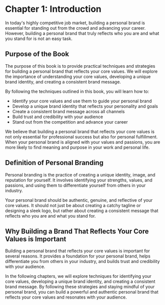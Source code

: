 Chapter 1: Introduction
=======================

In today's highly competitive job market, building a personal brand is essential for standing out from the crowd and advancing your career. However, building a personal brand that truly reflects who you are and what you stand for is not an easy task.

Purpose of the Book
-------------------

The purpose of this book is to provide practical techniques and strategies for building a personal brand that reflects your core values. We will explore the importance of understanding your core values, developing a unique brand identity, and creating a consistent brand message.

By following the techniques outlined in this book, you will learn how to:

* Identify your core values and use them to guide your personal brand
* Develop a unique brand identity that reflects your personality and goals
* Create a consistent brand message across all channels
* Build trust and credibility with your audience
* Stand out from the competition and advance your career

We believe that building a personal brand that reflects your core values is not only essential for professional success but also for personal fulfillment. When your personal brand is aligned with your values and passions, you are more likely to find meaning and purpose in your work and personal life.

Definition of Personal Branding
-------------------------------

Personal branding is the practice of creating a unique identity, image, and reputation for yourself. It involves identifying your strengths, values, and passions, and using them to differentiate yourself from others in your industry.

Your personal brand should be authentic, genuine, and reflective of your core values. It should not just be about creating a catchy tagline or designing a sleek logo, but rather about creating a consistent message that reflects who you are and what you stand for.

Why Building a Brand That Reflects Your Core Values is Important
----------------------------------------------------------------

Building a personal brand that reflects your core values is important for several reasons. It provides a foundation for your personal brand, helps differentiate you from others in your industry, and builds trust and credibility with your audience.

In the following chapters, we will explore techniques for identifying your core values, developing a unique brand identity, and creating a consistent brand message. By following these strategies and staying mindful of your personal brand, you can build a powerful and authentic personal brand that reflects your core values and resonates with your audience.
